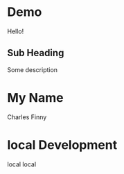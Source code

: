 # Demo

Hello!


## Sub Heading

Some description

# My Name

Charles Finny

# local Development

local local

